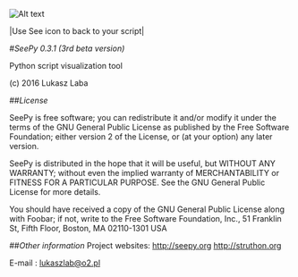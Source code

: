 ![Alt text](x_monty.png)

|Use See icon to back to your script|


#*SeePy 0.3.1 (3rd beta version)*

Python script visualization tool

(c) 2016 Lukasz Laba

##*License*

SeePy is free software; you can redistribute it and/or modify
it under the terms of the GNU General Public License as published by
the Free Software Foundation; either version 2 of the License, or
(at your option) any later version.

SeePy is distributed in the hope that it will be useful,
but WITHOUT ANY WARRANTY; without even the implied warranty of
MERCHANTABILITY or FITNESS FOR A PARTICULAR PURPOSE.  See the
GNU General Public License for more details.

You should have received a copy of the GNU General Public License
along with Foobar; if not, write to the Free Software
Foundation, Inc., 51 Franklin St, Fifth Floor, Boston, MA  02110-1301  USA

##*Other information*
Project websites: 
http://seepy.org
http://struthon.org

E-mail : lukaszlab@o2.pl
